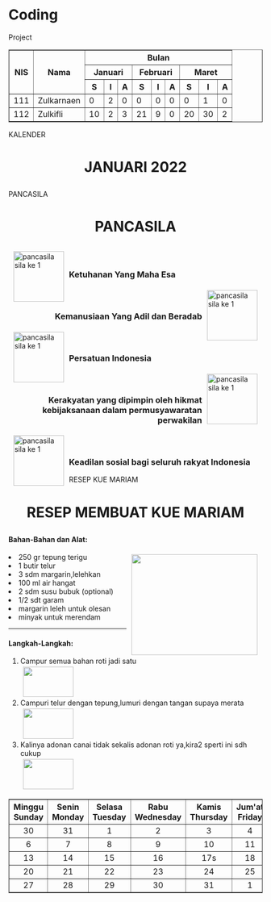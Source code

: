 # Coding
Project
<!DOCTYPE html>
<html lang="en">
<head>
    <meta charset="UTF-8">
    <meta http-equiv="X-UA-Compatible" content="IE=edge">
    <meta name="viewport" content="width=device-width, initial-scale=1.0">
    <title>TABLE kalender</title>
    <!--Tugas kegiatan pembelajaran 10-->
</head>
<body>
    <table style="width:100%;" border="1" >
        <tr>
            <th rowspan="3"> NIS </th>
            <th rowspan="3"> Nama </th>
            <th colspan="9"> Bulan </th>
        </tr>
        <tr>
            <th colspan="3"> Januari </th>
            <th colspan="3"> Februari </th>
            <th colspan="3"> Maret </th>
        </tr>
        <!-- <tr>januari -->
            <th> S </th>
            <th> I </th>
            <th> A </th>
            <th> S </th>
            <th> I </th>
            <th> A </th>
            <th> S </th>
            <th> I </th>
            <th> A </th>
        </tr>
        <tr>
            <td>111</td>
            <td>Zulkarnaen</td>
            <td>0</td>
            <td>2</td>
            <td>0</td>
            <td>0</td>
            <td>0</td>
            <td>0</td>
            <td>0</td>
            <td>1</td>
            <td>0</td>
        </tr>
        <tr>
            <td>112</td>
            <td>Zulkifli</td>
            <td>10</td>
            <td>2</td>
            <td>3</td>
            <td>21</td>
            <td>9</td>
            <td>0</td>
            <td>20</td>
            <td>30</td>
            <td>2</td>
        </tr>
    </table>
</body>
</html>

KALENDER
<!DOCTYPE html>
<html lang="en">
<head>
    <meta charset="UTF-8">
    <meta http-equiv="X-UA-Compatible" content="IE=edge">
    <meta name="viewport" content="width=device-width, initial-scale=1.0">
    <title>kalender</title>
</head>
<body>
    <h1>
        <p align="center">JANUARI 2022</p></h1>
    <table border="1"
        <p align="center" style="text-align: center;"></p><tr>
            <th rowspan="2">Minggu<br>Sunday</th>
            <th rowspan="2">Senin<br>Monday</th>
            <th rowspam="2">Selasa<br>Tuesday</th>
            <th rowspan="2">Rabu<br>Wednesday</th>
            <th rowspan="2">Kamis<br>Thursday</th>
            <th rowspan="2">Jum'at<br>Friday</th>
            <th rowspan="2">Sabtu<br>Saturday</th>
        </tr>
        <tr>
            <!--<th>Sunday</th> -->
            <!--th>Monday</th> -->
            <!--th>Tuesday</th> -->
            <!--th>Wednesday</th> -->
            <!--th>Thursday</th> -->
            <!--th>Friday</th> -->
            <!--th>Saturday</th> -->
        </tr>
        <tr>
            <td>30</td>
            <td>31</td>
            <td>1</td>
            <td>2</td>
            <td>3</td>
            <td>4</td>
            <td>5</td>
        </tr>
        <tr>
            <td>6</td>
            <td>7</td>
            <td>8</td>
            <td>9</td>
            <td>10</td>
            <td>11</td>
            <td>12</td>
        </tr>
        <tr>
            <td>13</td>
            <td>14</td>
            <td>15</td>
            <td>16</td>
            <td>17s</td>
            <td>18</td>
            <td>19</td>
        </tr>
        <tr>
            <td>20</td>
            <td>21</td>
            <td>22</td>
            <td>23</td>
            <td>24</td>
            <td>25</td>
            <td>26</td>
        </tr>
        <tr>
            <td>27</td>
            <td>28</td>
            <td>29</td>
            <td>30</td>
            <td>31</td>
            <td>1</td>
            <td>2</td>
        </tr>
</body>
</html>

PANCASILA
<!DOCTYPE html>
<html lang="en">
<head>
    <meta charset="UTF-8">
    <meta http-equiv="X-UA-Compatible" content="IE=edge">
    <meta name="viewport" content="width=device-width, initial-scale=1.0">
    <title>Document</title>
</head>
<body>
    <h1>
        <p align="center">PANCASILA</p></h1>
        <img src="sila1.png" width="100" height="100" align="left" hspace="10" vspace="4" alt="pancasila sila ke 1"> 
        <h3 style="text-align: left;"><br><br>Ketuhanan Yang Maha Esa</h3>
        <img src="sila2.png" width="100" height="100" align="right" hspace="10" vspace="4" alt="pancasila sila ke 1"> 
        <h3 style="text-align: right;"><br><br>Kemanusiaan Yang Adil dan Beradab</h3>
        <img src="sila3.jpg" width="100" height="100" align="left" hspace="10" vspace="4" alt="pancasila sila ke 1"> 
        <h3 style="text-align: left;"><br><br>Persatuan Indonesia</h3>
        <img src="sila4.png" width="100" height="100" align="right" hspace="10" vspace="4" alt="pancasila sila ke 1"> 
        <h3 style="text-align: right;"><br><br>Kerakyatan yang dipimpin oleh hikmat kebijaksanaan dalam permusyawaratan perwakilan</h3>
        <img src="sila5.jpg" width="100" height="100" align="left" hspace="10" vspace="4" alt="pancasila sila ke 1"> 
        <h3 style="text-align: left;"><br><br>Keadilan sosial bagi seluruh rakyat Indonesia</h3>
</body>
</html>

RESEP KUE MARIAM
<!DOCTYPE html>
<html lang="en">
<head>
    <meta charset="UTF-8">
    <meta http-equiv="X-UA-Compatible" content="IE=edge">
    <meta name="viewport" content="width=device-width, initial-scale=1.0">
    <title>Resep Kue Mariam</title>
</head>
<body>
    <h1>
        <p align="center">RESEP MEMBUAT KUE MARIAM</p> 
    </h1>
    <h4>Bahan-Bahan dan Alat:</h4>
    <img src="kuemariam.jpg" width="250" height="200" align="right" hspace="10" vspace="3"
    <ul type="circle"></ul>
    <li>250 gr tepung terigu</li>
    <li>1 butir telur</li>
    <li>3 sdm margarin,lelehkan</li>
    <li>100 ml air hangat</li>
    <li>2 sdm susu bubuk (optional)</li>
    <li>1/2 sdt garam</li>
    <li>margarin leleh untuk olesan</li>
    <li>minyak untuk merendam</li>
    <hr>
    <h4>Langkah-Langkah:</h4>
    <ol>
        <li>Campur semua bahan roti jadi satu</li>
        <img src="telur.jpg" width="100" height="60" hspace="5" vspace="3">
        <li>Campuri telur dengan tepung,lumuri dengan tangan supaya merata</li>
        <img src="telur.jpg" width="100" height="60" hspace="5" vspace="3">
        <li>Kalinya adonan canai tidak sekalis adonan roti ya,kira2 sperti ini sdh cukup</li>
        <img src="telur.jpg" width="100" height="60" hspace="5" vspace="3">
    </ol>
    
</body>
</html>
